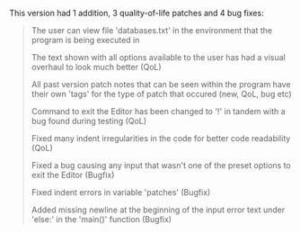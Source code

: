 This version had 1 addition, 3 quality-of-life patches and 4 bug fixes:
> The user can view file 'databases.txt' in the environment that the program is being executed in
>
> The text shown with all options available to the user has had a visual overhaul to look much better (QoL)
>
> All past version patch notes that can be seen within the program have their own 'tags' for the type of patch that occured (new, QoL, bug etc)
>
> Command to exit the Editor has been changed to '!' in tandem with a bug found during testing (QoL)
>
> Fixed many indent irregularities in the code for better code readability (QoL)
>
> Fixed a bug causing any input that wasn't one of the preset options to exit the Editor (Bugfix)
>
> Fixed indent errors in variable 'patches' (Bugfix)
>
>  Added missing newline at the beginning of the input error text under 'else:' in the 'main()' function (Bugfix)
